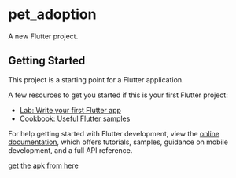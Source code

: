 # pet_adoption

A new Flutter project.

## Getting Started

This project is a starting point for a Flutter application.

A few resources to get you started if this is your first Flutter project:

- [Lab: Write your first Flutter app](https://docs.flutter.dev/get-started/codelab)
- [Cookbook: Useful Flutter samples](https://docs.flutter.dev/cookbook)

For help getting started with Flutter development, view the
[online documentation](https://docs.flutter.dev/), which offers tutorials,
samples, guidance on mobile development, and a full API reference.

[get the apk from here](https://drive.google.com/file/d/1xovBpxXDUVbg7ZCkI4Q7P12zEAJvvMK1/view?usp=sharing)

